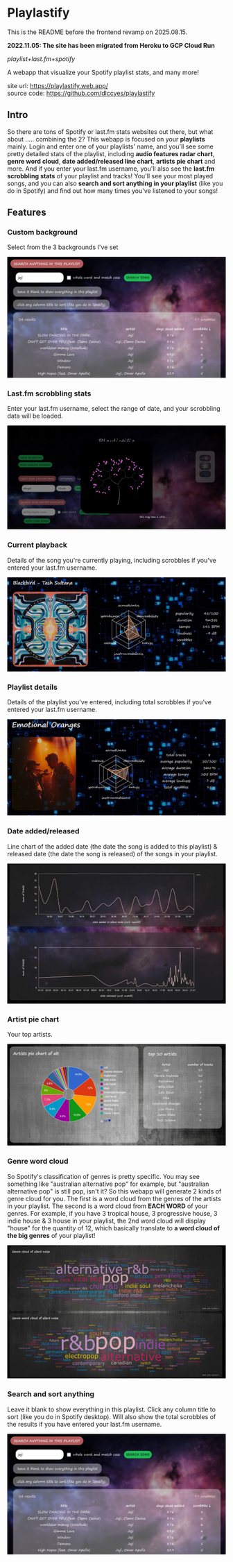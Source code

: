 # Playlastify

This is the README before the frontend revamp on 2025.08.15.

**2022.11.05: The site has been migrated from Heroku to GCP Cloud Run**

*playlist+last.fm+spotify*

A webapp that visualize your Spotify playlist stats, and many more!

site url: <https://playlastify.web.app/>   
source code: <https://github.com/dlccyes/playlastify>

## Intro

So there are tons of Spotify or last.fm stats websites out there, but what about ..... combining the 2? This webapp is focused on your **playlists** mainly. Login and enter one of your playlists' name, and you'll see some pretty detailed stats of the playlist, including **audio features radar chart**, **genre word cloud**, **date added/released line chart**, **artists pie chart** and more. And if you enter your last.fm username, you'll also see the **last.fm scrobbling stats** of your playlist and tracks! You'll see your most played songs, and you can also **search and sort anything in your playlist** (like you do in Spotify) and find out how many times you've listened to your songs!

## Features

### Custom background

Select from the 3 backgrounds I've set

![](screenshots/readme-10.jpg)

### Last.fm scrobbling stats

Enter your last.fm username, select the range of date, and your scrobbling data will be loaded.

![](screenshots/readme-2.jpg)

### Current playback

Details of the song you're currently playing, including scrobbles if you've entered your last.fm username.

![](screenshots/readme-3.jpg)
<!-- ![](screenshots/readme-4.jpg) -->

### Playlist details

Details of the playlist you've entered, including total scrobbles if you've entered your last.fm username.

![](screenshots/readme-5.jpg)
<!-- ![](screenshots/readme-6.jpg) -->

### Date added/released

Line chart of the added date (the date the song is added to this playlist) & released date (the date the song is released) of the songs in your playlist.

![](screenshots/readme-7.jpg)

### Artist pie chart

Your top artists.

![](screenshots/readme-8.jpg)

### Genre word cloud

So Spotify's classification of genres is pretty specific. You may see something like "australian alternative pop" for example, but "australian alternative pop" is still pop, isn't it? So this webapp will generate 2 kinds of genre cloud for you. The first is a word cloud from the genres of the artists in your playlist. The second is a word cloud from **EACH WORD** of your genres. For example, if you have 3 tropical house, 3 progressive house, 3 indie house & 3 house in your playlist, the 2nd word cloud will display "house" for the quantity of 12, which basically translate to **a word cloud of the big genres** of your playlist!

![](screenshots/readme-9.jpg)

### Search and sort anything

Leave it blank to show everything in this playlist. Click any column title to sort (like you do in Spotify desktop). Will also show the total scrobbles of the results if you have entered your last.fm username.

![](screenshots/readme-10.jpg)

